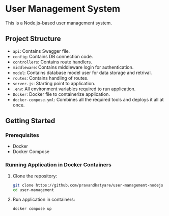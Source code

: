 # User Management System

This is a Node.js-based user management system.

## Project Structure

- `api`: Contains Swagger file.
- `config`: Contains DB connection code.
- `controllers`: Contains route handlers.
- `middleware`: Contains middleware login for authentication.
- `model`: Contains database model user for data storage and retrival.
- `routes`: Contains handling of routes.
- `server.js`: Starting point to application.
- `.env`: All environment variables required to run application.
- `Docker`: Docker file to containerize application.
- `docker-compose.yml`: Combines all the required tools and deploys it all at once.

## Getting Started

### Prerequisites

- Docker
- Docker Compose

### Running Application in Docker Containers

1. Clone the repository:
    ```bash
    git clone https://github.com/pravandkatyare/user-management-nodejs
    cd user-management
    ```

2. Run application in containers:
   ```
   docker compose up
   ```
